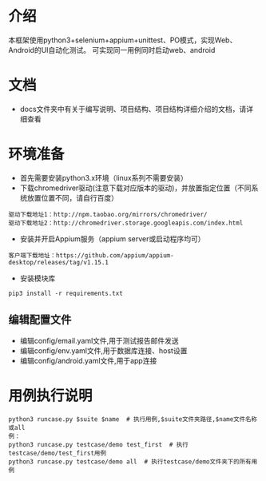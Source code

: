 # 介绍
本框架使用python3+selenium+appium+unittest、PO模式，实现Web、Android的UI自动化测试。
可实现同一用例同时启动web、android

# 文档
* docs文件夹中有关于编写说明、项目结构、项目结构详细介绍的文档，请详细查看

# 环境准备
* 首先需要安装python3.x环境（linux系列不需要安装）
* 下载chromedriver驱动(注意下载对应版本的驱动)，并放置指定位置（不同系统放置位置不同，请自行百度）
```
驱动下载地址1：http://npm.taobao.org/mirrors/chromedriver/
驱动下载地址2：http://chromedriver.storage.googleapis.com/index.html
```
* 安装并开启Appium服务（appium server或启动程序均可）
```
客户端下载地址：https://github.com/appium/appium-desktop/releases/tag/v1.15.1
```
* 安装模块库
```
pip3 install -r requirements.txt
```

## 编辑配置文件
* 编辑config/email.yaml文件,用于测试报告邮件发送
* 编辑config/env.yaml文件,用于数据库连接、host设置
* 编辑config/android.yaml文件,用于app连接

# 用例执行说明
```
python3 runcase.py $suite $name  # 执行用例,$suite文件夹路径,$name文件名称或all
例：
python3 runcase.py testcase/demo test_first  # 执行testcase/demo/test_first用例
python3 runcase.py testcase/demo all  # 执行testcase/demo文件夹下的所有用例
```

